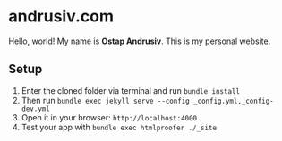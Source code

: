 # andrusiv.com

Hello, world!
My name is **Ostap Andrusiv**.
This is my personal website.

## Setup

1. Enter the cloned folder via terminal and run `bundle install`
2. Then run `bundle exec jekyll serve --config _config.yml,_config-dev.yml`
3. Open it in your browser: `http://localhost:4000`
4. Test your app with `bundle exec htmlproofer ./_site`
